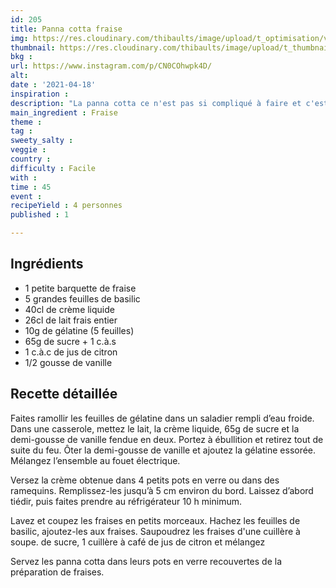 ```yaml
---
id: 205
title: Panna cotta fraise
img: https://res.cloudinary.com/thibaults/image/upload/t_optimisation/v1618766734/Recipes/20210418_panna_cotta_fraise.jpg
thumbnail: https://res.cloudinary.com/thibaults/image/upload/t_thumbnail_josie/v1618766734/Recipes/20210418_panna_cotta_fraise.jpg
bkg : 
url: https://www.instagram.com/p/CN0COhwpk4D/
alt: 
date : '2021-04-18'
inspiration : 
description: "La panna cotta ce n'est pas si compliqué à faire et c'est tellement bon. Essayez cette version avec le fraise."
main_ingredient : Fraise
theme : 
tag : 
sweety_salty : 
veggie : 
country : 
difficulty : Facile
with : 
time : 45
event : 
recipeYield : 4 personnes
published : 1

---
```


## Ingrédients
 - 1 petite barquette de fraise
 - 5 grandes feuilles de basilic
 - 40cl de crème liquide
 - 26cl de lait frais entier
 - 10g de gélatine (5 feuilles)
 - 65g de sucre + 1 c.à.s
 - 1 c.à.c de jus de citron
 - 1/2 gousse de vanille

## Recette détaillée
Faites ramollir les feuilles de gélatine dans un saladier rempli d’eau froide. Dans une casserole, mettez le lait, la crème liquide, 65g de sucre et la demi-gousse de vanille fendue en deux. Portez à ébullition et retirez tout de suite du feu. Ôter la demi-gousse de vanille et ajoutez la gélatine essorée. Mélangez l’ensemble au fouet électrique.

Versez la crème obtenue dans 4 petits pots en verre ou dans des ramequins. Remplissez-les jusqu’à 5 cm environ du bord. Laissez d’abord tiédir, puis faites prendre au réfrigérateur 10 h minimum.

Lavez et coupez les fraises en petits morceaux. Hachez les feuilles de basilic, ajoutez-les aux fraises. Saupoudrez les fraises d'une cuillère à soupe. de sucre, 1 cuillère à café de jus de citron et mélangez

Servez les panna cotta dans leurs pots en verre recouvertes de la préparation de fraises.